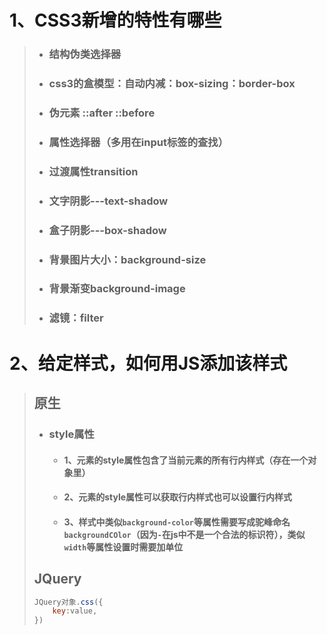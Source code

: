 # 1、CSS3新增的特性有哪些

> - ### 结构伪类选择器
>
> - ### css3的盒模型：自动内减：box-sizing：border-box
>
> - ### 伪元素 ::after ::before
>
> - ### 属性选择器（多用在input标签的查找）
>
> - ### 过渡属性transition
>
> - ### 文字阴影---text-shadow
>
> - ### 盒子阴影---box-shadow
>
> - ### 背景图片大小：background-size
>
> - ### 背景渐变background-image
>
> - ### 滤镜：filter

# 2、给定样式，如何用JS添加该样式

> ## 原生
>
> - ### style属性
>
>   - #### 1、元素的style属性包含了当前元素的**所有行内样式**（存在一个对象里）
>
>   - #### 2、元素的style属性可以**获取**行内样式也可以**设置**行内样式 
>
>   - #### 3、样式中类似`background-color`等属性需要写成**驼峰命名**`backgroundCOlor`（因为`-`在js中不是一个合法的标识符），类似`width`等属性设置时需要**加单位**
>
> ## JQuery
>
> ```js
> JQuery对象.css({
>     key:value,
> })
> ```

